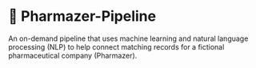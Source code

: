 # 💊 Pharmazer-Pipeline
An on-demand pipeline that uses machine learning and natural language processing (NLP) to help connect matching records for a fictional pharmaceutical company (Pharmazer).
